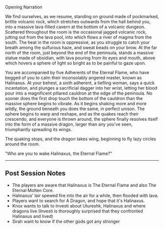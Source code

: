 Opening Narration

We find ourselves, as we resume, standing on ground made of pockmarked, brittle volcanic rock, which stretches outwards from the hall behind you, into a massive lava-filled cavern at the bottom of a volcanic dungeon. Scattered throughout the room is the occasional jagged volcanic rock, jutting out from the lava pool, into which flows a river of magma from the south. The heat in the room is oppressive, as you struggle to catch your breath among the sulfurous haze, and sweat beads on your brow. At the far north of the room, just beyond the end of the peninsula, stands a massive statue made of obsidian, with lava pouring from its eyes and mouth, above which hovers a sphere of light so bright as to be painful to gaze upon.

You are accompanied by five Adherents of the Eternal Flame, who have begged of you to calm their inconsolably angered master, known as Halinaxus. At your behest, a sixth adherent, a tiefling woman, says a quick incantation, and plunges a sacrificial dagger into her wrist, letting her blood pour into a magnificent pillared cauldron at the edge of the peninsula. No sooner does the first drop touch the bottom of the cauldron than the massive sphere begins to vibrate. As it begins shaking more and more wildly, the ground beneath you does the same, in perfect unison. The sphere begins to warp and reshape, and as the quakes reach their crescendo, and everyone is thrown around, the sphere finally resolves itself into the form of a massive dragon, larger than any you've seen, triumphantly spreading its wings.

The quaking stops, and the dragon takes wing, beginning to fly lazy circles around the room.

"Who are you to wake Halinaxus, the Eternal Flame?"

---

## Post Session Notes

* The players are aware that Halinaxus is The Eternal Flame and also The Eternal Molten Core.
* Halinaxus' lair spewed fire into the air for a while, then flooded with lava.
* Players want to search for A Dragon, and hope that it's Halinaxus.
* Knox wants to talk to Investi about Utureshk, Halinaxus and where dragons live (Investi is thoroughly surprised that they confronted Halinaxus and lived)
* Sirah want to know if the other gods got any stronger